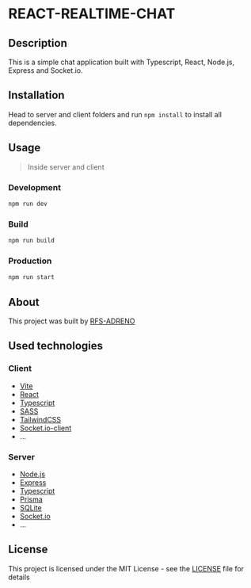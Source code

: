 # REACT-REALTIME-CHAT

## Description

This is a simple chat application built with Typescript, React, Node.js, Express and Socket.io.

## Installation

Head to server and client folders and run `npm install` to install all dependencies.

## Usage

> Inside server and client

### Development

```bash
npm run dev
```

### Build

```bash
npm run build
```

### Production

```bash
npm run start
```

## About

This project was built by [RFS-ADRENO](https://github.com/RFS-ADRENO)

## Used technologies

### Client

-   [Vite](https://vitejs.dev/)
-   [React](https://reactjs.org/)
-   [Typescript](https://www.typescriptlang.org/)
-   [SASS](https://sass-lang.com/)
-   [TailwindCSS](https://tailwindcss.com/)
-   [Socket.io-client](https://socket.io/docs/v4/client-api/)
-   ...

### Server

-   [Node.js](https://nodejs.org/en/)
-   [Express](https://expressjs.com/)
-   [Typescript](https://www.typescriptlang.org/)
-   [Prisma](https://www.prisma.io/)
-   [SQLite](https://www.sqlite.org/index.html)
-   [Socket.io](https://socket.io/docs/v4/server-api/)
-   ...

## License

This project is licensed under the MIT License - see the [LICENSE](LICENSE) file for details
